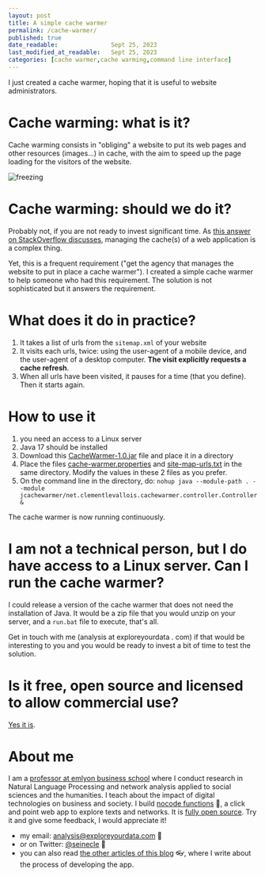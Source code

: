 ```yaml
---
layout: post
title: A simple cache warmer
permalink: /cache-warmer/
published: true
date_readable:               Sept 25, 2023
last_modified_at_readable:   Sept 25, 2023
categories: [cache warmer,cache warming,command line interface]
---
```

I just created a cache warmer, hoping that it is useful to website administrators.

# Cache warming: what is it?
Cache warming consists in "obliging" a website to put its web pages and other resources (images...) in cache, with the aim to speed up the page loading for the visitors of the website.

![freezing](https://github.com/seinecle/blog/assets/1244100/5377e135-77fe-4fd8-8889-d49025248a18)

# Cache warming: should we do it?
Probably not, if you are not ready to invest significant time.
As [this answer on StackOverflow discusses](https://webmasters.stackexchange.com/a/143224/121497), managing the cache(s) of a web application is a complex thing.

Yet, this is a frequent requirement ("get the agency that manages the website to put in place a cache warmer").
I created a simple cache warmer to help someone who had this requirement.
The solution is not sophisticated but it answers the requirement.

# What does it do in practice?

1. It takes a list of urls from the `sitemap.xml` of your website
2. It visits each urls, twice: using the user-agent of a mobile device, and the user-agent of a desktop computer. **The visit explicitly requests a cache refresh**.
3. When all urls have been visited, it pauses for a time (that you define). Then it starts again.

# How to use it

1. you need an access to a Linux server
2. Java 17 should be installed
3. Download this [CacheWarmer-1.0.jar](https://github.com/seinecle/jcachewarmer/tree/main/target) file and place it in a directory
4. Place the files [cache-warmer.properties](https://github.com/seinecle/jcachewarmer/blob/main/cache-warmer.properties) and [site-map-urls.txt](https://github.com/seinecle/jcachewarmer/blob/main/site-map-urls.txt) in the same directory. Modify the values in these 2 files as you prefer. 
5. On the command line in the directory, do: `nohup java --module-path . --module jcachewarmer/net.clementlevallois.cachewarmer.controller.Controller &`

The cache warmer is now running continuously.

# I am not a technical person, but I do have access to a Linux server. Can I run the cache warmer?

I could release a version of the cache warmer that does not need the installation of Java.
It would be a zip file that you would unzip on your server, and a `run.bat` file to execute, that's all.

Get in touch with me (analysis at exploreyourdata . com) if that would be interesting to you and you would be ready to invest a bit of time to test the solution.

# Is it free, open source and licensed to allow commercial use?
[Yes it is](https://github.com/seinecle/jcachewarmer/blob/main/LICENCE.md).

# About me
I am a [professor at emlyon business school](https://www.linkedin.com/in/levallois/) where I conduct research in Natural Language Processing and network analysis applied to social sciences and the humanities. I teach about the impact of digital technologies on business and society. I  build [nocode functions](https://nocodefunctions.com) 🔎, a click and point web app to explore texts and networks. It is [fully open source](https://github.com/seinecle/nocodefunctions). Try it and give some feedback, I would appreciate it!

* my email: [analysis@exploreyourdata.com](mailto:analysis@exploreyourdata.com) 📧
* or on Twitter: [@seinecle](https://twitter.com/seinecle) 📱
* you can also read [the other articles of this blog](https://nocodefunctions.com/blog) 👓, where I write about the process of developing the app.
